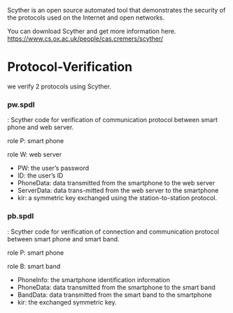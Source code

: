 Scyther is an open source automated tool that demonstrates the security of the protocols used on the Internet and open networks. 

You can download Scyther and get more information here.
https://www.cs.ox.ac.uk/people/cas.cremers/scyther/

# Protocol-Verification
we verify 2 protocols using Scyther.

### pw.spdl
: Scyther code for verification of communication protocol between smart phone and web server.

role P: smart phone

role W: web server

+ PW: the user’s password
+ ID: the user’s ID
+ PhoneData: data transmitted from the smartphone to the web server
+ ServerData: data trans-mitted from the web server to the smartphone
+ kir: a symmetric key exchanged using the station-to-station protocol. 

### pb.spdl
: Scyther code for verification of connection and communication protocol between smart phone and smart band.

role P: smart phone

role B: smart band

+ PhoneInfo: the smartphone identification information
+ PhoneData: data transmitted from the smartphone to the smart band
+ BandData: data transmitted from the smart band to the smartphone
+ kir: the exchanged symmetric key.
